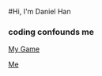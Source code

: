 #Hi, I'm Daniel Han
### coding confounds me
[My Game](https://xen98.itch.io/re-adventure)

[Me](https://66.media.tumblr.com/11578a122bcf19d0ce8e0878b5e67505/tumblr_pl29165tKB1t1iji2_540.png)